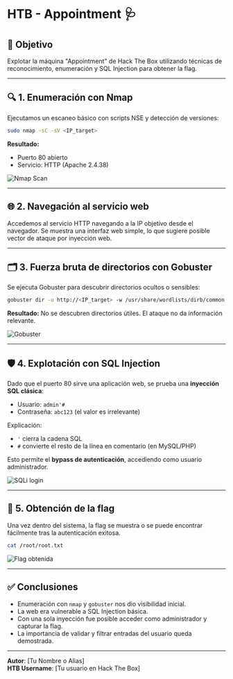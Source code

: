 # HTB - Appointment 🩺

## 📌 Objetivo

Explotar la máquina "Appointment" de Hack The Box utilizando técnicas de reconocimiento, enumeración y SQL Injection para obtener la flag.

---

## 🔍 1. Enumeración con Nmap

Ejecutamos un escaneo básico con scripts NSE y detección de versiones:

```bash
sudo nmap -sC -sV <IP_target>
```

**Resultado:**
- Puerto 80 abierto
- Servicio: HTTP (Apache 2.4.38)

![Nmap Scan](imagenes/nmap_scan.png)

---

## 🌐 2. Navegación al servicio web

Accedemos al servicio HTTP navegando a la IP objetivo desde el navegador. Se muestra una interfaz web simple, lo que sugiere posible vector de ataque por inyección web.

---

## 🗂️ 3. Fuerza bruta de directorios con Gobuster

Se ejecuta Gobuster para descubrir directorios ocultos o sensibles:

```bash
gobuster dir -u http://<IP_target> -w /usr/share/wordlists/dirb/common.txt
```

**Resultado:**
No se descubren directorios útiles. El ataque no da información relevante.

![Gobuster](imagenes/gobuster_result.png)

---

## 🛡️ 4. Explotación con SQL Injection

Dado que el puerto 80 sirve una aplicación web, se prueba una **inyección SQL clásica**:

- Usuario: `admin'#`
- Contraseña: `abc123` (el valor es irrelevante)

Explicación:
- `'` cierra la cadena SQL
- `#` convierte el resto de la línea en comentario (en MySQL/PHP)

Esto permite el **bypass de autenticación**, accediendo como usuario administrador.

![SQLi login](imagenes/sqli_login.png)

---

## 🏁 5. Obtención de la flag

Una vez dentro del sistema, la flag se muestra o se puede encontrar fácilmente tras la autenticación exitosa.

```bash
cat /root/root.txt
```

![Flag obtenida](imagenes/flag.png)

---

## ✅ Conclusiones

- Enumeración con `nmap` y `gobuster` nos dio visibilidad inicial.
- La web era vulnerable a SQL Injection básica.
- Con una sola inyección fue posible acceder como administrador y capturar la flag.
- La importancia de validar y filtrar entradas del usuario queda demostrada.

---

**Autor**: [Tu Nombre o Alias]  
**HTB Username**: [Tu usuario en Hack The Box]  
